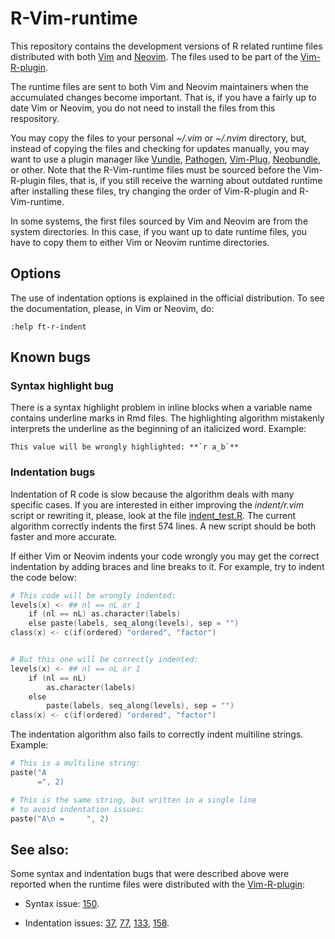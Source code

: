 # R-Vim-runtime

This repository contains the development versions of R related runtime files
distributed with both [Vim] and [Neovim]. The files used to be part of the
[Vim-R-plugin].

The runtime files are sent to both Vim and Neovim maintainers when the
accumulated changes become important. That is, if you have a fairly up to date
Vim or Neovim, you do not need to install the files from this respository.

You may copy the files to your personal *~/.vim* or *~/.nvim* directory, but,
instead of copying the files and checking for updates manually, you may want
to use a plugin manager like [Vundle], [Pathogen], [Vim-Plug], [Neobundle], or
other. Note that the R-Vim-runtime files must be sourced before the
Vim-R-plugin files, that is, if you still receive the warning about outdated
runtime after installing these files, try changing the order of Vim-R-plugin
and R-Vim-runtime.

In some systems, the first files sourced by Vim and Neovim are from the system
directories. In this case, if you want up to date runtime files, you have to
copy them to either Vim or Neovim runtime directories. 

## Options

The use of indentation options is explained in the official distribution. To
see the documentation, please, in Vim or Neovim, do:

```vim
:help ft-r-indent
```

## Known bugs

### Syntax highlight bug

There is a syntax highlight problem in inline blocks when a variable name
contains underline marks in Rmd files. The highlighting algorithm mistakenly
interprets the underline as the beginning of an italicized word. Example:

```
This value will be wrongly highlighted: **`r a_b`**
```

### Indentation bugs

Indentation of R code is slow because the algorithm deals with many specific
cases. If you are interested in either improving the *indent/r.vim* script or
rewriting it, please, look at the file [indent_test.R]. The current algorithm
correctly indents the first 574 lines. A new script should be both faster and
more accurate.

If either Vim or Neovim indents your code wrongly you may get the correct
indentation by adding braces and line breaks to it. For example, try to indent
the code below:

```s
# This code will be wrongly indented:
levels(x) <- ## nl == nL or 1
    if (nl == nL) as.character(labels)
    else paste(labels, seq_along(levels), sep = "")
class(x) <- c(if(ordered) "ordered", "factor")


# But this one will be correctly indented:
levels(x) <- ## nl == nL or 1
    if (nl == nL)
        as.character(labels)
    else
        paste(labels, seq_along(levels), sep = "")
class(x) <- c(if(ordered) "ordered", "factor")
```

The indentation algorithm also fails to correctly indent multiline strings.
Example:

```s
# This is a multiline string:
paste("A
      =", 2)

# This is the same string, but written in a single line
# to avoid indentation issues:
paste("A\n =     ", 2)
```

## See also:

Some syntax and indentation bugs that were described above were reported
when the runtime files were distributed with the [Vim-R-plugin]:

   - Syntax issue: [150].

   - Indentation issues: [37], [77], [133], [158].

[Vim]: http://www.vim.org
[Neovim]: https://github.com/neovim/neovim
[Vundle]: https://github.com/gmarik/Vundle.vim
[Pathogen]: https://github.com/tpope/vim-pathogen
[Vim-Plug]: https://github.com/junegunn/vim-plug
[Neobundle]: https://github.com/Shougo/neobundle.vim
[indent_test.R]: https://github.com/jalvesaq/R-Vim-runtime/blob/master/tests/indent_test.R
[Vim-R-plugin]: https://github.com/jcfaria/Vim-R-plugin
[37]: https://github.com/jcfaria/Vim-R-plugin/issues/37
[77]: https://github.com/jcfaria/Vim-R-plugin/issues/77
[133]: https://github.com/jcfaria/Vim-R-plugin/issues/133
[150]: https://github.com/jcfaria/Vim-R-plugin/issues/150
[158]: https://github.com/jcfaria/Vim-R-plugin/issues/158
